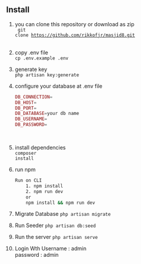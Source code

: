 
## Install 

1. you can clone this repository or download as zip<br/>
    <code>
        git clone https://github.com/rikkofjr/masjid8.git
    </code>
    <br/>
2. copy .env file <br/>
    <code>cp .env.example .env</code> <br/>
3. generate key <br/>
    <code>php artisan key:generate</code> <br/>

4. configure your database at .env file <br/>
    ```php
    DB_CONNECTION=
    DB_HOST= 
    DB_PORT= 
    DB_DATABASE=your db name
    DB_USERNAME= 
    DB_PASSWORD= 
    ```
    <br/>

5. install dependencies <br/>
    <code>composer install</code><br/>
6. run npm <br/>
    ```bash
    Run on CLI
        1. npm install 
        2. npm run dev
        or 
        npm install && npm run dev 
    ```
7. Migrate Database
    <code>php artisan migrate</code>

8. Run Seeder
    <code>php artisan db:seed</code>

9. Run the server
    <code>php artisan serve</code>

8. Login Wth
    Username : admin <br/>
    password : admin